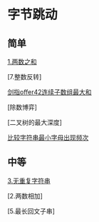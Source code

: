 # 字节跳动

## 简单
[1.两数之和](/algorithm/BasicAlgorithm/HashTable/两数之和)

[7.整数反转]

[剑指offer42连续子数组最大和](/algorithm/AlgorithmicThinking/DynamicProgramming/连续数列)

[除数博弈]

[二叉树的最大深度]

[比较字符串最小字母出现频次]()

## 中等
[3.无重复字符串](/algorithm/AlgorithmicThinking/SlidingWindow/无重复字符)

[2.两数相加]

[5.最长回文子串]

